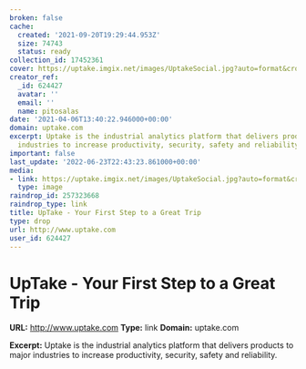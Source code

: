 ```yaml
---
broken: false
cache:
  created: '2021-09-20T19:29:44.953Z'
  size: 74743
  status: ready
collection_id: 17452361
cover: https://uptake.imgix.net/images/UptakeSocial.jpg?auto=format&crop=focalpoint&domain=uptake.imgix.net&fit=crop&fp-x=0.5&fp-y=0.5&h=418&ixlib=php-3.3.0&q=82&w=800&s=c9aeb0168d6d73aa7470926b36ef1407
creator_ref:
  _id: 624427
  avatar: ''
  email: ''
  name: pitosalas
date: '2021-04-06T13:40:22.946000+00:00'
domain: uptake.com
excerpt: Uptake is the industrial analytics platform that delivers products to major
  industries to increase productivity, security, safety and reliability.
important: false
last_update: '2022-06-23T22:43:23.861000+00:00'
media:
- link: https://uptake.imgix.net/images/UptakeSocial.jpg?auto=format&crop=focalpoint&domain=uptake.imgix.net&fit=crop&fp-x=0.5&fp-y=0.5&h=418&ixlib=php-3.3.0&q=82&w=800&s=c9aeb0168d6d73aa7470926b36ef1407
  type: image
raindrop_id: 257323668
raindrop_type: link
title: UpTake - Your First Step to a Great Trip
type: drop
url: http://www.uptake.com
user_id: 624427
---
```


# UpTake - Your First Step to a Great Trip

**URL:** http://www.uptake.com
**Type:** link
**Domain:** uptake.com

**Excerpt:** Uptake is the industrial analytics platform that delivers products to major industries to increase productivity, security, safety and reliability.
